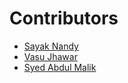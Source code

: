 # Contributors
- [Sayak Nandy](https://github.com/Sayak123456)
- [Vasu Jhawar](https://github.com/vasujhawar2001)
- [Syed Abdul Malik](https://github.com/Syed-Abdul-Malik)
